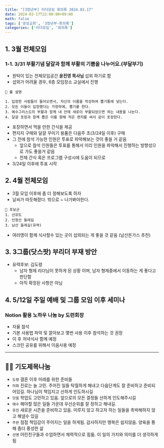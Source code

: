 ```yaml
---
title: "[3청년부] 리더모임 회의록 2024.03.17"
date: 2024-03-17T22:00:00+09:00
math: false
tags: ['광성교회', '3청년부-회의록']
categories: ['리더모임', '회의록']
---
```

## 1. 3월 전체모임
### 1-1. 3/31 부활기념 달걀과 함께 부활의 기쁨을 나누어요.(부달부기)
- 원탁이 있는 전체모임공간 __윤진영 목사님__ 섭외 하기로 함  
- 섭외가 어려울 경우, 6층 모임장소 교실에서 진행
```  
🤔 룰 설명

1. 입장한 사람들이 들어오면서, 자신의 이름을 작성하여 뽑기통에 넣는다.
2. 모든 이들이 입장했다는 가정하에, 뽑기를 한다.
3. 예수그리스도의 부활과 함께 내 안에 새로이 부활되었으면 하는 내용을 나눈다.
4. 달걀 포장과 함께 뽑은 이를 향해 작은 편지를 써서 같이 포장한다.
```
- 포장하면서 먹을 만한 간식을 제공
- 편지지 구매와 달걀 꾸미기 용품은 다음주 초(3/24일 이후) 구매
- 그 전에 참석 가능한 인원은 투표로 파악해보는 것이 좋을 거 같음
  - 앞으로 참석 인원들은 투표를 통해서 미리 인원을 파악해서 진행하는 방향성으로 가도 좋을거 같음
  - 전체 간식 혹은 프로그램 구성시에 도움이 되므로
- 3/24일 이후에 투표 시작
## 2. 4월 전체모임
- 3월 모임 이후에 좀 더 정해보도록 하자
- 날씨가 따듯해졌다. 밖으로 ~ 나가봐야한다.
```
🚗 후보군
1. 선유도
2. 인왕산 둘레길
3. 남산 둘레길(유력)
```
- 여러명이 함께 식사할수 있는 곳이 섭외되는 게 좋을 것 같음 (남산돈가스 추천)
## 3. 3그룹(닷스팟) 부리더 부재 방안
- 유력후보: 김도령
  - 남자 형제 리더님이 못하게 된 상황 이며, 남자 형제중에서 이동하는 게 좋다고 판단함
  - 아직 확정된 사항은 아님
## 4. 5/12일 주일 예배 및 그룹 모임 이후 세미나
### Notion 활용 노하우 나눔 by 도련회장
- 자율 참석
- 기본 사용법 파악 및 깔아보고 몇번 사용 이후 참석하는 것 권장
- 이 후 저녁식사 함께 예정
- 스크린 공유를 위해서 이음사용 예정
---
## 🙏🏽 기도제목나눔
* `도령` 결혼 이후 미래를 위한 준비들
* `미화` 진로는 늘 고민. 주어진 일들 탁월하게 해내고 다음단계도 잘 준비하고 준비되어있길. 하나님이 책임지고 선하게 인도하시길
* `닷옴` 학업도 고민하고 있음. 앞으로의 모든 결정들 선하게 인도해주시길
* `애수` 해야할 많은 일들 가운데 우선순위를 잘 정하고 해내길.
* `유진` 새로운 시즌을 준비하고 있음. 미루지 않고 하고자 하는 일들을 촉박해하지 않고 해낼수 있길
* `주완` 점점 책임감이 주어지는 일을 하게됨. 감사하지만 행복은 쉽지않음. 양육을 통해 좀더 풍성한 삶
* `선영` 어린친구들과 수업하면서 체력적으로 힘듦. 이 일의 가치와 의미를 더 생각하게 됨
